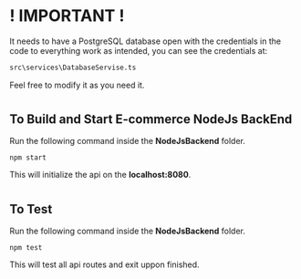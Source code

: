 # **! IMPORTANT !**
It needs to have a PostgreSQL database open with the credentials in the code to everything work as intended, you can see the credentials at:

```bash
src\services\DatabaseServise.ts
```
Feel free to modify it as you need it.
#
## To Build and Start E-commerce NodeJs BackEnd 
Run the following command inside the **NodeJsBackend** folder.
```
npm start
```
This will initialize the api on the **localhost:8080**.
#
## To Test
Run the following command inside the **NodeJsBackend** folder.
```
npm test
```
This will test all api routes and exit uppon finished.